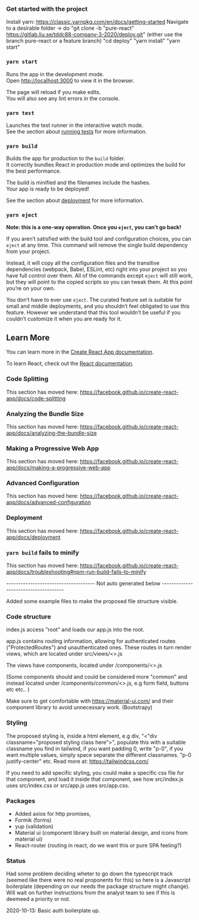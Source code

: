 
### Get started with the project

Install yarn: https://classic.yarnpkg.com/en/docs/getting-started
Navigate to a desirable folder -> do "git clone -b "pure-react" https://gitlab.liu.se/tddc88-company-3-2020/deploy.git" (either use the branch pure-react or a feature branch)
"cd deploy"
"yarn install"
"yarn start"


### `yarn start`

Runs the app in the development mode.<br />
Open [http://localhost:3000](http://localhost:3000) to view it in the browser.

The page will reload if you make edits.<br />
You will also see any lint errors in the console.

### `yarn test`

Launches the test runner in the interactive watch mode.<br />
See the section about [running tests](https://facebook.github.io/create-react-app/docs/running-tests) for more information.

### `yarn build`

Builds the app for production to the `build` folder.<br />
It correctly bundles React in production mode and optimizes the build for the best performance.

The build is minified and the filenames include the hashes.<br />
Your app is ready to be deployed!

See the section about [deployment](https://facebook.github.io/create-react-app/docs/deployment) for more information.

### `yarn eject`

**Note: this is a one-way operation. Once you `eject`, you can’t go back!**

If you aren’t satisfied with the build tool and configuration choices, you can `eject` at any time. This command will remove the single build dependency from your project.

Instead, it will copy all the configuration files and the transitive dependencies (webpack, Babel, ESLint, etc) right into your project so you have full control over them. All of the commands except `eject` will still work, but they will point to the copied scripts so you can tweak them. At this point you’re on your own.

You don’t have to ever use `eject`. The curated feature set is suitable for small and middle deployments, and you shouldn’t feel obligated to use this feature. However we understand that this tool wouldn’t be useful if you couldn’t customize it when you are ready for it.

## Learn More

You can learn more in the [Create React App documentation](https://facebook.github.io/create-react-app/docs/getting-started).

To learn React, check out the [React documentation](https://reactjs.org/).

### Code Splitting

This section has moved here: https://facebook.github.io/create-react-app/docs/code-splitting

### Analyzing the Bundle Size

This section has moved here: https://facebook.github.io/create-react-app/docs/analyzing-the-bundle-size

### Making a Progressive Web App

This section has moved here: https://facebook.github.io/create-react-app/docs/making-a-progressive-web-app

### Advanced Configuration

This section has moved here: https://facebook.github.io/create-react-app/docs/advanced-configuration

### Deployment

This section has moved here: https://facebook.github.io/create-react-app/docs/deployment

### `yarn build` fails to minify

This section has moved here: https://facebook.github.io/create-react-app/docs/troubleshooting#npm-run-build-fails-to-minify

------------------------------------- Not auto generated below -------------------------------------

Added some example files to make the proposed file structure visible.

### Code structure

index.js access "root" and loads our app.js into the root.

app.js contains routing information, allowing for authenticated routes ("ProtectedRoutes") and unauthenticated ones.
These routes in turn render views, which are located under src/views/<>.js

The views have components, located under /components/<>.js

(Some components should and could be considered more "common" and instead located under /components/common/<>.js, e.g form field, buttons etc etc.. )

Make sure to get comfortable with https://material-ui.com/ and their component library to avoid unnecessary work. (Bootstrapy)

### Styling

The proposed styling is, inside a html element, e.g div, "<"div classname="proposed styling class here">", populate this with a suitable classname you find in tailwind, if you want padding 0, write "p-0", if you want multiple values, simply space separate the different classnames. "p-0 justify-center" etc.
Read more at: https://tailwindcss.com/

If you need to add specific styling, you could make a specific css file for that component, and load it inside that component, see how src/index.js uses src/index.css or src/app.js uses src/app.css.

### Packages

- Added axios for http promises,
- Formik (forms)
- yup (validation)
- Material ui (component library built on material design, and icons from material ui)
- React-router (routing in react, do we want this or pure SPA feeling?)

### Status

Had some problem deciding wheter to go down the typescript track (seemed like there were no real proponents for this) so here is a Javascript boilerplate (depending on our needs the package structure might change). Will wait on further instructions from the analyst team to see if this is deemeed a priority or not.

2020-10-13: Basic auth boilerplate up.
